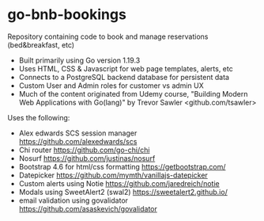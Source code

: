 # go-bnb-bookings
Repository containing code to book and manage reservations (bed&breakfast, etc)
* Built primarily using Go version 1.19.3
* Uses HTML, CSS & Javascript for web page templates, alerts, etc
* Connects to a PostgreSQL backend database for persistent data
* Custom User and Admin roles for customer vs admin UX
* Much of the content originated from Udemy course, "Building Modern Web Applications with Go(lang)" by Trevor Sawler <github.com/tsawler>

Uses the following:
* Alex edwards SCS session manager https://github.com/alexedwards/scs
* Chi router https://github.com/go-chi/chi
* Nosurf https://github.com/justinas/nosurf
* Bootstrap 4.6 for html/css formatting https://getbootstrap.com/
* Datepicker https://github.com/mymth/vanillajs-datepicker
* Custom alerts using Notie <https://github.com/jaredreich/notie>
* Modals using SweetAlert2 (swal2) <https://sweetalert2.github.io/>
* email validation using govalidator <https://github.com/asaskevich/govalidator>
  